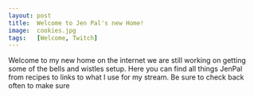 ```yaml
---
layout: post
title:  Welcome to Jen Pal's new Home!
image:  cookies.jpg
tags:   [Welcome, Twitch]
---
```



Welcome to my new home on the internet we are still working on getting some of the bells and wistles setup.  Here you can find all things JenPal from recipes to links to what I use for my stream.  Be sure to check back often to make sure  